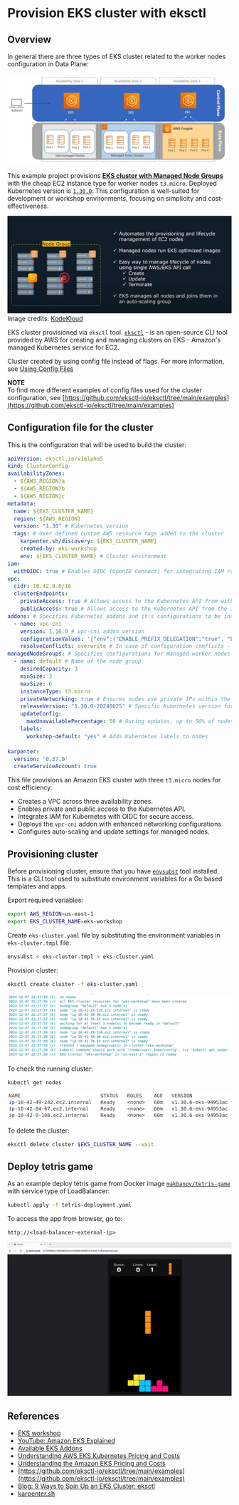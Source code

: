 # Provision EKS cluster with eksctl

## Overview

In general there are three types of EKS cluster related to the worker nodes configuration in Data Plane:

![](../img/eks_types.png)

This example project provisions [**EKS cluster with Managed Node Groups**](https://docs.aws.amazon.com/eks/latest/userguide/managed-node-groups.html) with the cheap EC2 instance type for worker nodes `t3.micro`. Deployed Kubernetes version is [`1.30.0`](https://kubernetes.io/blog/2024/04/17/kubernetes-v1-30-release/). This configuration is well-suited for development or workshop environments, focusing on simplicity and cost-effectiveness.

![](../img/managed_nodes_group.png)
Image credits: [KodeKloud](https://www.youtube.com/watch?v=o73kDW0xqlg)

EKS cluster provisioned via `eksctl` tool. [`eksctl`](https://eksctl.io/) - is an open-source CLI tool provided by AWS for creating and managing clusters on EKS - Amazon's managed Kubernetes service for EC2.

Cluster created by using config file instead of flags. For more information, see [Using Config Files](https://eksctl.io/usage/creating-and-managing-clusters/#using-config-files)

**NOTE**  
To find more different examples of config files used for the cluster configuration, see [https://github.com/eksctl-io/eksctl/tree/main/examples](https://github.com/eksctl-io/eksctl/tree/main/examples)

## Configuration file for the cluster

This is the configuration that will be used to build the cluster:
```yaml
apiVersion: eksctl.io/v1alpha5
kind: ClusterConfig
availabilityZones:
  - ${AWS_REGION}a
  - ${AWS_REGION}b
  - ${AWS_REGION}c
metadata:
  name: ${EKS_CLUSTER_NAME}
  region: ${AWS_REGION}
  version: "1.30" # Kubernetes version
  tags: # User defined custom AWS resource tags added to the cluster
    karpenter.sh/discovery: ${EKS_CLUSTER_NAME}
    created-by: eks-workshop
    env: ${EKS_CLUSTER_NAME} # Cluster environment
iam:
  withOIDC: true # Enables OIDC (OpenID Connect) for integrating IAM roles with Kubernetes Service Accounts
vpc:
  cidr: 10.42.0.0/16
  clusterEndpoints:
    privateAccess: true # Allows access to the Kubernetes API from within the VPC.
    publicAccess: true # Allows access to the Kubernetes API from the internet.
addons: # Specifies Kubernetes addons and it's configurations to be installed on the cluster.
  - name: vpc-cni
    version: 1.16.0 # vpc-cni addon version
    configurationValues: '{"env":{"ENABLE_PREFIX_DELEGATION":"true", "ENABLE_POD_ENI":"true", "POD_SECURITY_GROUP_ENFORCING_MODE":"standard"},"enableNetworkPolicy": "true", "nodeAgent": {"enablePolicyEventLogs": "true"}}'
    resolveConflicts: overwrite # In case of configuration conflicts - overwrite
managedNodeGroups: # Specifies configurations for managed worker nodes in the cluster.
  - name: default # Name of the node group
    desiredCapacity: 3
    minSize: 3
    maxSize: 6
    instanceType: t3.micro
    privateNetworking: true # Ensures nodes use private IPs within the VPC.
    releaseVersion: "1.30.0-20240625" # Specific Kubernetes version for the nodes.
    updateConfig:
      maxUnavailablePercentage: 50 # During updates, up to 50% of nodes can be unavailable simultaneously.
    labels: 
      workshop-default: "yes" # Adds Kubernetes labels to nodes

karpenter:
  version: '0.37.0'
  createServiceAccount: true
```

This file provisions an Amazon EKS cluster with three `t3.micro` nodes for cost efficiency.

- Creates a VPC across three availability zones.
- Enables private and public access to the Kubernetes API.
- Integrates IAM for Kubernetes with OIDC for secure access.
- Deploys the `vpc-cni` addon with enhanced networking configurations.
- Configures auto-scaling and update settings for managed nodes.

## Provisioning cluster

Before provisioning cluster, ensure that you have [`envsubst`](https://github.com/a8m/envsubst) tool installed. This is a CLI tool used to substitute environment variables for a Go based templates and apps. 

Export required variables:
```bash
export AWS_REGION=us-east-1
export EKS_CLUSTER_NAME=eks-workshop
```

Create `eks-cluster.yaml` file by substituting the environment variables in `eks-cluster.tmpl` file:
```bash
envsubst < eks-cluster.tmpl > eks-cluster.yaml
```

Provision cluster:
```bash
eksctl create cluster -f eks-cluster.yaml
```

![](../img/eks.png)

To check the running cluster:
```bash
kubectl get nodes
```

![](../img/nodes.png)

To delete the cluster:
```bash
eksctl delete cluster $EKS_CLUSTER_NAME --wait
```

## Deploy tetris game

As an example deploy tetris game from Docker image [`makbanov/tetris-game`](https://hub.docker.com/r/makbanov/tetris-game) with service type of LoadBalancer:
```bash
kubectl apply -f tetris-deployment.yaml
```

To access the app from browser, go to:
```
http://<load-balancer-external-ip>
```

![](../img/tetris.png)

## References
- [EKS workshop](https://www.eksworkshop.com/docs/introduction/setup/your-account/using-eksctl)
- [YouTube: Amazon EKS Explained](https://www.youtube.com/watch?v=E956xeOt050)
- [Available EKS Addons](https://docs.aws.amazon.com/eks/latest/userguide/workloads-add-ons-available-eks.html)
- [Understanding AWS EKS Kubernetes Pricing and Costs](https://www.sedai.io/blog/understanding-aws-eks-kubernetes-pricing-and-costs)
- [Understanding the Amazon EKS Pricing and Costs](https://pump.co/blog/amazon-eks-pricing)
- [https://github.com/eksctl-io/eksctl/tree/main/examples](https://github.com/eksctl-io/eksctl/tree/main/examples)
- [Blog: 9 Ways to Spin Up an EKS Cluster: eksctl](https://www.perfectscale.io/blog/9-ways-to-spin-up-an-eks-cluster-part-3)
- [karpenter.sh](https://karpenter.sh/)